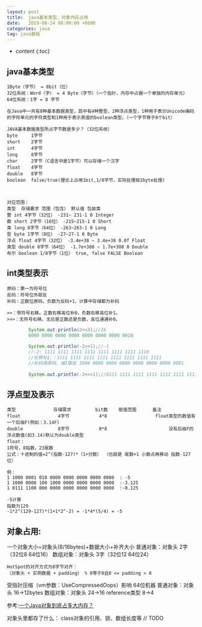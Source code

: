 ```yaml
---
layout: post
title:  java基本类型、对象内存占用
date:   2019-08-24 08:00:00 +0800
categories: java
tag: java基础
---
```


* content
{:toc}

## java基本类型

	1Byte（字节） = 8bit（位）
	32位系统：Word（字） = 4 Byte（字节）（一个指针，内存中占据一个单独的内存单元）
	64位系统：1字 = 8 字节 
	
	在Java中一共有8种基本数据类型，其中有4种整型，2种浮点类型，1种用于表示Unicode编码的字符单元的字符类型和1种用于表示真值的boolean类型。（一个字节等于8个bit）
	
	JAVA基本数据类型所占字节数是多少？（32位系统）
	byte     1字节               
	short    2字节               
	int      4字节               
	long     8字节               
	char     2字节（C语言中是1字节）可以存储一个汉字
	float    4字节               
	double   8字节               
	boolean  false/true(理论上占用1bit,1/8字节，实际处理按1byte处理)       
	


	对应范围：     
	类型  存储要求 范围（包含） 默认值 包装类
	整 int 4字节（32位） -231~ 231-1 0 Integer
	数 short 2字节（16位） -215~215-1 0 Short
	类 long 8字节（64位） -263~263-1 0 Long
	型 byte 1字节（8位） -27~27-1 0 Byte
	浮点 float 4字节（32位） -3.4e+38 ~ 3.4e+38 0.0f Float
	类型 double 8字节（64位） -1.7e+308 ~ 1.7e+308 0 Double
	布尔 boolean 1/8字节（1位） true, false FALSE Boolean

	



## int类型表示
    原码：第一为符号位   
    反码：符号位外取反   
    补码：正数位原码，负数为反码+1，计算中存储都为补码   
    
    >>：带符号右移。正数右移高位补0，负数右移高位补1。
    >>>：无符号右移。无论是正数还是负数，高位通通补0。   
```java
        System.out.println(2<<3);//16 
        0000 0000 0000 0000 0000 0000 0000 0010
        
        System.out.println(-2>>1);//-1 
        //-2: 1111 1111 1111 1111 1111 1111 1111 1110 
        //右移补1:：1111 1111 1111 1111 1111 1111 1111 1111
        //补码得原码，减1取反 1000 0000 0000 0000 0000 0000 0000 0001
        
        System.out.println(-2>>>1);//0111 1111 1111 1111 1111 1111 1111
```



## 浮点型及表示
	类型              存储需求         bit数    取值范围      备注
	float              4字节           4*8                  float类型的数值有一个后缀F(例如：3.14F)
	double             8字节           8*8                       没有后缀F的浮点数值(如3.14)默认为double类型
    float：
    1符号，8指数，23尾数
    公式：十进制的值=2^(指数-127)*（1+分数） （也就是 尾数+1 小数点再移动 指数-127 位）
    
    例：
    1 1000 0001 010 0000 0000 0000 0000 0000  : -5
    1 1000 0000 100 1000 0000 0000 0000 0000  :-3.125
    1 0111 1100 000 0000 0000 0000 0000 0000  :-0.125
    
    -5计算
    指数为129
    -1*2^(129-127)*(1+1*2^-2) = -1*4*(5/4) = -5

## 对象占用:

一个对象大小=对象头(8/16bytes)+数据大小+补齐大小
普通对象：对象头 2字（32位8 64位16）
数组对象：对象头 3字（32位12 64位24）
    
    HotSpot的对齐方式为8字节对齐：
    （对象头 + 实例数据 + padding） % 8等于0且0 <= padding < 8
	
受指针压缩（vm参数：UseCompressedOops）影响
64位机器
普通对象：对象头 16->12bytes
数组对象：对象头 24->16
reference类型 8->4

参考:[一个Java对象到底占多大内存？](http://m.blog.csdn.net/javastart/article/details/50761056) 

对象头里都存了什么：
class对象的引用、锁、数组长度等
// TODO
